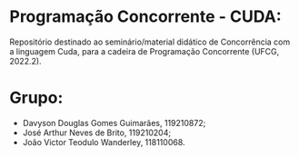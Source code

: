 # Programação Concorrente - CUDA:
Repositório destinado ao seminário/material didático de Concorrência com a linguagem Cuda, para a cadeira de Programação Concorrente (UFCG, 2022.2).

# Grupo:

- Davyson Douglas Gomes Guimarães, 119210872;
- José Arthur Neves de Brito, 119210204;
- João Victor Teodulo Wanderley, 118110068.
